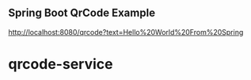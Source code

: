 Spring Boot QrCode Example
-------------------
[http://localhost:8080/qrcode?text=Hello%20World%20From%20Spring](http://localhost:8080/qrcode?text=Hello%20World%20From%20Spring)
# qrcode-service
